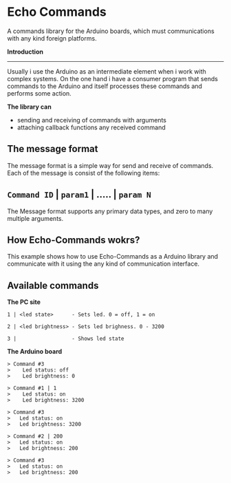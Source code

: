 # Echo Commands

A commands library for the Arduino boards, which must communications with any kind foreign platforms. 


**Introduction**

***
Usually i use the Arduino as an intermediate element when i work with complex systems. On the one hand i have a consumer program that sends commands to the Arduino and itself processes these commands and performs some action.
 
**The library can**
 - sending and receiving of commands with arguments
 - attaching callback functions any received command
 

## **The message format**


The message format is a simple way for send and receive of commands. Each of the message is consist of the following items:

## `Command ID` | `param1` | ..... | `param N`

The Message format supports any primary data types, and zero to many multiple arguments.

## **How Echo-Commands wokrs?**

This example shows how to use Echo-Commands as a Arduino library and communicate with it using the any kind of communication interface.

## **Available commands**

**The PC site**
```
1 | <led state>      - Sets led. 0 = off, 1 = on

2 | <led brightness> - Sets led brighness. 0 - 3200

3 |                  - Shows led state
```

**The Arduino board** 
```             
> Command #3
>    Led status: off
>    Led brightness: 0

> Command #1 | 1
>    Led status: on
>    Led brightness: 3200

> Command #3
>   Led status: on
>   Led brightness: 3200

> Command #2 | 200
>   Led status: on
>   Led brightness: 200

> Command #3
>   Led status: on
>   Led brightness: 200
```

